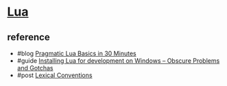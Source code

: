 # [Lua](https://www.lua.org/)

## reference

- #blog [Pragmatic Lua Basics in 30 Minutes](https://ruoyusun.com/2013/03/23/pragmatic-lua-basics-in-30-mins.html)
- #guide [Installing Lua for development on Windows – Obscure Problems and Gotchas](https://obscureproblemsandgotchas.com/development/windows/installing-lua-for-development-on-windows/)
- #post [Lexical Conventions](https://www.lua.org/manual/5.4/manual.html#3.1)
